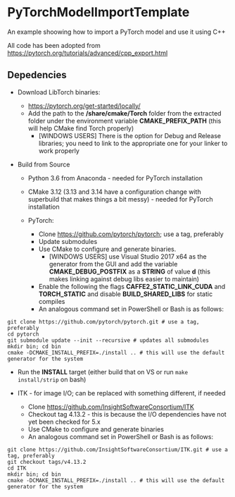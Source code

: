 # PyTorchModelImportTemplate
An example shoowing how to import a PyTorch model and use it using C++

All code has been adopted from https://pytorch.org/tutorials/advanced/cpp_export.html

## Depedencies

* Download LibTorch binaries:
  * https://pytorch.org/get-started/locally/
  * Add the path to the **/share/cmake/Torch** folder from the extracted folder under the environment variable **CMAKE_PREFIX_PATH** (this will help CMake find Torch properly)
    * [WINDOWS USERS] There is the option for Debug and Release libraries; you need to link to the appropriate one for your linker to work properly

* Build from Source
  * Python 3.6 from Anaconda - needed for PyTorch installation

  * CMake 3.12 (3.13 and 3.14 have a configuration change with superbuild that makes things a bit messy) - needed for PyTorch installation

  * PyTorch:

    * Clone https://github.com/pytorch/pytorch; use a tag, preferably
    * Update submodules
    * Use CMake to configure and generate binaries.
      * [WINDOWS USERS] use Visual Studio 2017 x64 as the generator from the GUI and add the variable **CMAKE_DEBUG_POSTFIX** as a **STRING** of value **d** (this makes linking against debug libs easier to maintain)
    * Enable the following the flags **CAFFE2_STATIC_LINK_CUDA** and **TORCH_STATIC** and disable **BUILD_SHARED_LIBS** for static compiles 
    * An analogous command set in PowerShell or Bash is as follows:
  
```
git clone https://github.com/pytorch/pytorch.git # use a tag, preferably
cd pytorch
git submodule update --init --recursive # updates all submodules 
mkdir bin; cd bin
cmake -DCMAKE_INSTALL_PREFIX=./install .. # this will use the default generator for the system
```

  * Run the **INSTALL** target (either build that on VS or run `make install/strip` on bash)

* ITK - for image I/O; can be replaced with something different, if needed

  * Clone https://github.com/InsightSoftwareConsortium/ITK
  * Checkout tag 4.13.2 - this is because the I/O dependencies have not yet been checked for 5.x
  * Use CMake to configure and generate binaries 
  * An analogous command set in PowerShell or Bash is as follows:
  
```
git clone https://github.com/InsightSoftwareConsortium/ITK.git # use a tag, preferably
git checkout tags/v4.13.2
cd ITK
mkdir bin; cd bin
cmake -DCMAKE_INSTALL_PREFIX=./install .. # this will use the default generator for the system
```